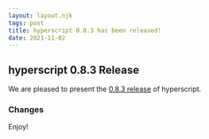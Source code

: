 ```yaml
---
layout: layout.njk
tags: post
title: hyperscript 0.8.3 has been released!
date: 2021-11-02
---
```


## hyperscript 0.8.3 Release

We are pleased to present the
[0.8.3 release](https://unpkg.com/browse/hyperscript.org@0.8.3/)
of hyperscript.

### Changes


Enjoy!
